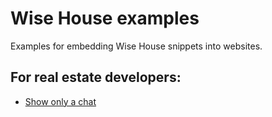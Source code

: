 # Wise House examples

Examples for embedding Wise House snippets into websites.

## For real estate developers:

* [Show only a chat](real_estate_developers/only_chat.html)